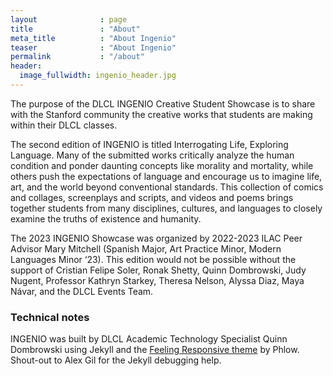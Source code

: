 ```yaml
---
layout              : page
title               : "About"
meta_title          : "About Ingenio"
teaser              : "About Ingenio"
permalink           : "/about"
header:
  image_fullwidth: ingenio_header.jpg
---
```


The purpose of the DLCL INGENIO Creative Student Showcase is to share with the Stanford community the creative works that students are making within their DLCL classes.

The second edition of INGENIO is titled Interrogating Life, Exploring Language. Many of the submitted works critically analyze the human condition and ponder daunting concepts like morality and mortality, while others push the expectations of language and encourage us to imagine life, art, and the world beyond conventional standards. This collection of comics and collages, screenplays and scripts, and videos and poems brings together students from many disciplines, cultures, and languages to closely examine the truths of existence and humanity. 

The 2023 INGENIO Showcase was organized by 2022-2023 ILAC Peer Advisor Mary Mitchell (Spanish Major, Art Practice Minor, Modern Languages Minor ‘23). This edition would not be possible without the support of Cristian Felipe Soler, Ronak Shetty, Quinn Dombrowski, Judy Nugent, Professor Kathryn Starkey, Theresa Nelson, Alyssa Diaz, Maya Návar, and the DLCL Events Team. 


### Technical notes

INGENIO was built by DLCL Academic Technology Specialist Quinn Dombrowski using Jekyll and the [Feeling Responsive theme](https://github.com/Phlow/feeling-responsive) by Phlow. Shout-out to Alex Gil for the Jekyll debugging help.